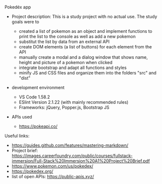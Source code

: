 Pokedéx app

* Project description: This is a study project with no actual use. The study goals were to
  * created a list of pokemon as an object and implement functions to print the list to the console as well as add a new pokemon
  * substitut the list by data from an external API
  * create DOM elements (a list of buttons) for each element from the API
  * manually create a modal and a dialog window that shows name, height and picture of a pokemon when clicked
  * integrate bootstrap and adapt all functions and styles
  * minify JS and CSS files and organize them into the folders "src" and "dist"

* development environment
  * VS Code 1.58.2
  * ESlint Version 2.1.22 (with mainly recommended rules)
  * Frameworks: jQuery, Popper.js, Bootstrap JS

* APIs used
  * https://pokeapi.co/

Useful links:
* https://guides.github.com/features/mastering-markdown/
* Project brief: https://images.careerfoundry.com/public/courses/fullstack-immersion/Full-Stack%20Immersion%20A1%20Project%20Brief.pdf
* https://www.pokemon.com/us/pokedex/
* https://pokedex.org/
* list of open APIs: https://public-apis.xyz/